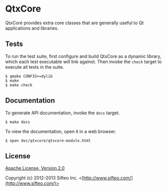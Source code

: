 # QtxCore

QtxCore provides extra core classes that are generally useful to Qt applications
and libraries.

## Tests

To run the test suite, first configure and build QtxCore as a dynamic library,
which each test executable will link against.  Then invoke the `check` target
to execute all tests in the suite.

    $ qmake CONFIG+=dylib
    $ make
    $ make check

## Documentation

To generate API documentation, invoke the `docs` target.

    $ make docs

To view the documentation, open it in a web browser.

    $ open doc/qtxcore/qtxcore-module.html

## License

[Apache License, Version 2.0](http://opensource.org/licenses/Apache-2.0)

Copyright (c) 2012-2013 Sifteo Inc. <[http://www.sifteo.com/](http://www.sifteo.com/)>
